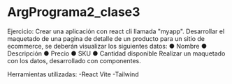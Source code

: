 # ArgPrograma2_clase3

Ejercicio:
Crear una aplicación con react cli llamada "myapp".
Desarrollar el maquetado de una pagina de detalle de un producto para un sitio de
ecommerce, se deberán visualizar los siguientes datos:
● Nombre
● Descripción
● Precio
● SKU
● Cantidad disponible
Realizar un maquetado con los datos, desarrollado con componentes.

Herramientas utilizadas:
-React Vite
-Tailwind
